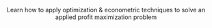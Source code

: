 <center> 

Learn how to apply optimization & econometric techniques to solve an applied profit maximization problem 

</center>